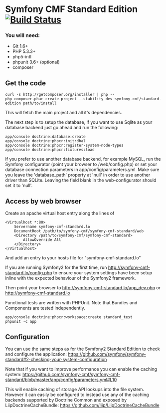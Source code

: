 # Symfony CMF Standard Edition [![Build Status](https://secure.travis-ci.org/symfony-cmf/symfony-cmf-standard.png?branch=master)](http://travis-ci.org/symfony-cmf/symfony-cmf-standard)

### You will need:
  * Git 1.6+
  * PHP 5.3.3+
  * php5-intl
  * phpunit 3.6+ (optional)
  * composer

## Get the code


    curl -s http://getcomposer.org/installer | php --
    php composer.phar create-project --stability dev symfony-cmf/standard-edition path/to/install

This will fetch the main project and all it's dependencies.

The next step is to setup the database, if you want to use Sqlite as your database backend just go ahead and run the following:

    app/console doctrine:database:create
    app/console doctrine:phpcr:init:dbal
    app/console doctrine:phpcr:register-system-node-types
    app/console doctrine:phpcr:fixtures:load

If you prefer to use another database backend, for example MySQL, run the Symfony configurator (point your browser 
to /web/config.php) or set your database connection parameters in app/config/parameters.yml. Make sure you leave
the 'database_path' property at 'null' in order to use another driver than SQLite. Leaving the field blank in the
web-configurator should set it to 'null'.

## Access by web browser

Create an apache virtual host entry along the lines of

    <Virtualhost *:80>
        Servername symfony-cmf-standard.lo
        DocumentRoot /path/to/symfony-cmf/symfony-cmf-standard/web
        <Directory /path/to/symfony-cmf/symfony-cmf-standard>
            AllowOverride All
        </Directory>
    </Virtualhost>

And add an entry to your hosts file for "symfony-cmf-standard.lo"

If you are running Symfony2 for the first time, run http://symfony-cmf-standard.lo/config.php to ensure your
system settings have been setup inline with the expected behaviour of the Symfony2 framework.

Then point your browser to http://symfony-cmf-standard.lo/app_dev.php or http://symfony-cmf-standard.lo

Functional tests are written with PHPUnit. Note that Bundles and Components are tested independently.

    app/console doctrine:phpcr:workspace:create standard_test
    phpunit -c app

## Configuration

You can use the same steps as for the Symfony2 Standard Edition to check and configure the application:
https://github.com/symfony/symfony-standard#2-checking-your-system-configuration

Note that if you want to improve performance you can enable the caching system:
https://github.com/symfony-cmf/symfony-cmf-standard/blob/master/app/config/parameters.yml#L10

This will enable caching of storage API lookups into the file system. However it can easily be
configured to instead use any of the caching backends supported by Doctrine Common and exposed
by LiipDoctrineCacheBundle:
https://github.com/liip/LiipDoctrineCacheBundle
